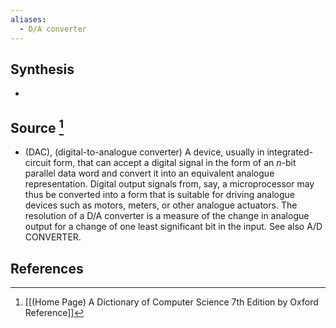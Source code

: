 ```yaml
---
aliases:
  - D/A converter
---
```

## Synthesis
- 
## Source [^1]
- (DAC), (digital-to-analogue converter) A device, usually in integrated-circuit form, that can accept a digital signal in the form of an $n$-bit parallel data word and convert it into an equivalent analogue representation. Digital output signals from, say, a microprocessor may thus be converted into a form that is suitable for driving analogue devices such as motors, meters, or other analogue actuators. The resolution of a D/A converter is a measure of the change in analogue output for a change of one least significant bit in the input. See also A/D CONVERTER.
## References

[^1]: [[(Home Page) A Dictionary of Computer Science 7th Edition by Oxford Reference]]